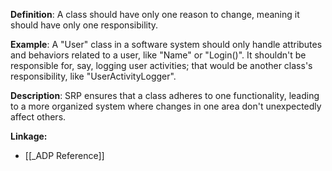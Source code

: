 **Definition**: A class should have only one reason to change, meaning it should have only one responsibility.

**Example**: A "User" class in a software system should only handle attributes and behaviors related to a user, like "Name" or "Login()". It shouldn't be responsible for, say, logging user activities; that would be another class's responsibility, like "UserActivityLogger".

**Description**: SRP ensures that a class adheres to one functionality, leading to a more organized system where changes in one area don't unexpectedly affect others.

**Linkage:**
- [[_ADP Reference]]